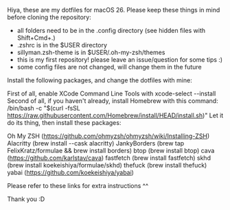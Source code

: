 Hiya, these are my dotfiles for macOS 26.
Please keep these things in mind before cloning the repository:
- all folders need to be in the .config directory (see hidden files with Shift+Cmd+.)
- .zshrc is in the $USER directory
- sillyman.zsh-theme is in $USER/.oh-my-zsh/themes
- this is my first repository! please leave an issue/question for some tips :)
- some config files are not changed, will change them in the future

Install the following packages, and change the dotfiles with mine:

First of all, enable XCode Command Line Tools with xcode-select --install
Second of all, if you haven't already, install Homebrew with this command:
/bin/bash -c "$(curl -fsSL https://raw.githubusercontent.com/Homebrew/install/HEAD/install.sh)"
Let it do its thing, then install these packages:

Oh My ZSH (https://github.com/ohmyzsh/ohmyzsh/wiki/Installing-ZSH)
Alacritty (brew install --cask alacritty)
JankyBorders (brew tap FelixKratz/formulae && brew install borders)
btop (brew install btop)
cava (https://github.com/karlstav/cava)
fastfetch (brew install fastfetch)
skhd (brew install koekeishiya/formulae/skhd)
thefuck (brew install thefuck)
yabai (https://github.com/koekeishiya/yabai)

Please refer to these links for extra instructions ^^

Thank you :D
